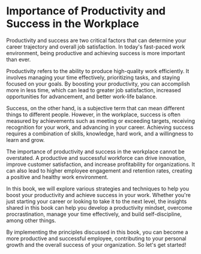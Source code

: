 Importance of Productivity and Success in the Workplace
================================================================================

Productivity and success are two critical factors that can determine your career trajectory and overall job satisfaction. In today's fast-paced work environment, being productive and achieving success is more important than ever.

Productivity refers to the ability to produce high-quality work efficiently. It involves managing your time effectively, prioritizing tasks, and staying focused on your goals. By boosting your productivity, you can accomplish more in less time, which can lead to greater job satisfaction, increased opportunities for advancement, and better work-life balance.

Success, on the other hand, is a subjective term that can mean different things to different people. However, in the workplace, success is often measured by achievements such as meeting or exceeding targets, receiving recognition for your work, and advancing in your career. Achieving success requires a combination of skills, knowledge, hard work, and a willingness to learn and grow.

The importance of productivity and success in the workplace cannot be overstated. A productive and successful workforce can drive innovation, improve customer satisfaction, and increase profitability for organizations. It can also lead to higher employee engagement and retention rates, creating a positive and healthy work environment.

In this book, we will explore various strategies and techniques to help you boost your productivity and achieve success in your work. Whether you're just starting your career or looking to take it to the next level, the insights shared in this book can help you develop a productivity mindset, overcome procrastination, manage your time effectively, and build self-discipline, among other things.

By implementing the principles discussed in this book, you can become a more productive and successful employee, contributing to your personal growth and the overall success of your organization. So let's get started!
